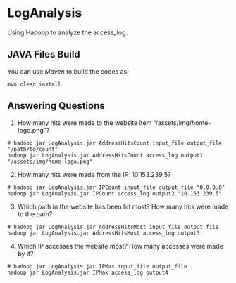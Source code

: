 # LogAnalysis

Using Hadoop to analyze the access_log.

## JAVA Files Build
You can use _Maven_ to build the codes as:
```
mvn clean install
```

## Answering Questions
1. How many hits were made to the website item “/assets/img/home-logo.png”?
```
# hadoop jar LogAnalysis.jar AddressHitsCount input_file output_file "/path/to/count"
hadoop jar LogAnalysis.jar AddressHitsCount access_log output1 "/assets/img/home-logo.png"
```

2. How many hits were made from the IP: 10.153.239.5?
```
# hadoop jar LogAnalysis.jar IPCount input_file output_file "0.0.0.0"
hadoop jar LogAnalysis.jar IPCount access_log output2 "10.153.239.5"
```

3. Which path in the website has been hit most? How many hits were made to the path?
```
# hadoop jar LogAnalysis.jar AddressHitsMost input_file output_file
hadoop jar LogAnalysis.jar AddressHitsMost access_log output3
```

4. Which IP accesses the website most? How many accesses were made by it?
```
# hadoop jar LogAnalysis.jar IPMax input_file output_file
hadoop jar LogAnalysis.jar IPMax access_log output4
```